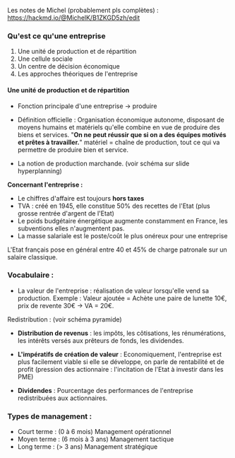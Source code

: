 Les notes de Michel (probablement pls complètes) : https://hackmd.io/@MichelK/B1ZKGD5zh/edit

### Qu'est ce qu'une entreprise
1. Une unité de production et de répartition
2. Une cellule sociale
3. Un centre de décision économique
4. Les approches théoriques de l'entreprise

#### Une unité de production et de répartition
- Fonction principale d'une entreprise -> produire

- Définition officielle : Organisation économique autonome, disposant de moyens humains et matériels qu'elle combine en vue de produire des biens et services.
	"**On ne peut réussir que si on a des équipes motivés et prêtes à travailler.**"
	matériel = chaîne de production, tout ce qui va permettre de produire bien et service.

- La notion de production marchande.
(voir schéma sur slide hyperplanning)

**Concernant l'entreprise :**
- Le chiffres d'affaire est toujours **hors taxes**
- TVA : créé en 1945, elle constitue 50% des recettes de l'Etat (plus grosse rentrée d'argent de l'Etat)
- Le poids budgétaire énergétique augmente constamment en France, les subventions elles n'augmentent pas.
- La masse salariale est le poste/coût le plus onéreux pour une entreprise

L'Etat français pose en général entre 40 et 45% de charge patronale sur un salaire classique.

### Vocabulaire :
- La valeur de l'entreprise : réalisation de valeur lorsqu'elle vend sa production.
Exemple :
Valeur ajoutée = Achète une paire de lunette 10€, prix de revente 30€ -> VA = 20€.

Redistribution :
(voir schéma pyramide)

- **Distribution de revenus** : les impôts, les côtisations, les rénumérations, les intérêts versés aux prêteurs de fonds, les dividendes.
- **L'impératifs de création de valeur** : Economiquement, l'entreprise est plus facilement viable si elle se développe, on parle de rentabilité et de profit (pression des actionnaire : l'incitation de l'Etat à investir dans les PME)

- **Dividendes** : Pourcentage des performances de l'entreprise redistribuées aux actionnaires.

### Types de management :

- Court terme : (0 à 6 mois) Management opérationnel
- Moyen terme : (6 mois à 3 ans) Management tactique
- Long terme : (> 3 ans) Management stratégique